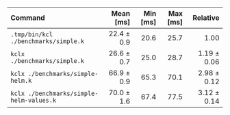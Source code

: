 | Command                                  |  Mean [ms] | Min [ms] | Max [ms] |    Relative |
| :--------------------------------------- | ---------: | -------: | -------: | ----------: |
| `.tmp/bin/kcl ./benchmarks/simple.k`     | 22.4 ± 0.9 |     20.6 |     25.7 |        1.00 |
| `kclx ./benchmarks/simple.k`             | 26.6 ± 0.7 |     25.0 |     28.7 | 1.19 ± 0.06 |
| `kclx ./benchmarks/simple-helm.k`        | 66.9 ± 0.9 |     65.3 |     70.1 | 2.98 ± 0.12 |
| `kclx ./benchmarks/simple-helm-values.k` | 70.0 ± 1.6 |     67.4 |     77.5 | 3.12 ± 0.14 |
